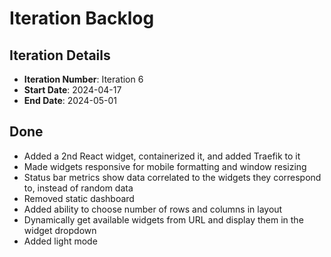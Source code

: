 # Iteration Backlog

## Iteration Details
- **Iteration Number**: Iteration 6
- **Start Date**: 2024-04-17
- **End Date**: 2024-05-01

## Done
- Added a 2nd React widget, containerized it, and added Traefik to it
- Made widgets responsive for mobile formatting and window resizing
- Status bar metrics show data correlated to the widgets they correspond to, instead of random data
- Removed static dashboard
- Added ability to choose number of rows and columns in layout
- Dynamically get available widgets from URL and display them in the widget dropdown
- Added light mode
